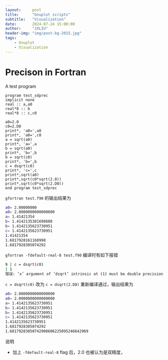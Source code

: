 ```yaml
---
layout:     post
title:      "Gnuplot scripts"
subtitle:   "Visualization"
date:       2024-07-24 15:00:00
author:     "JXLIU"
header-img: "img/post-bg-2015.jpg"
tags:
    - Gnuplot
    - Visualization
---
```


# Precison in Fortran
A test program

```Fortran
program test_sdprec  
implicit none  
real :: a,a0  
real*8 :: b  
real*8 :: c,c0  
  
a0=2.0  
c0=2.D0  
print*, 'a0=',a0  
print*, 'a0=',c0  
a = sqrt(a0)  
print*, 'a=',a  
b = sqrt(a0)  
print*, 'b=',b  
b = sqrt(c0)  
print*, 'b=',b  
c = dsqrt(c0)  
print*, 'c=',c  
print*,sqrt(a0)  
print*,sqrt(c0*sqrt(2.0))  
print*,sqrt(c0*sqrt(2.D0))  
end program test_sdprec
```
`gfortran test.f90` 的输出结果为
```Bash
a0= 2.00000000  
a0= 2.0000000000000000  
a= 1.41421354  
b= 1.4142135381698608  
b= 1.4142135623730951  
c= 1.4142135623730951  
1.41421354  
1.6817928161160998  
1.6817928305074292
```
`gfortran -fdefault-real-8 test.f90` 编译时有如下报错
```Bash
9 | c = dsqrt(c0)  
| 1  
错误: ‘x’ argument of ‘dsqrt’ intrinsic at (1) must be double precision
```
`c = dsqrt(c0)` 改为 `c = dsqrt(2.D0)` 重新编译通过，输出结果为
```Bash
a0= 2.0000000000000000  
a0= 2.0000000000000000  
a= 1.4142135623730951  
b= 1.4142135623730951  
b= 1.4142135623730951  
c= 1.4142135623730951  
1.4142135623730951  
1.6817928305074292  
1.68179283050742908606225095246642969
```
说明
- 加上 `-fdefault-real-8` flag 后，2.0 也被认为是双精度，
<!--stackedit_data:
eyJoaXN0b3J5IjpbLTIwNDI3ODQ2OTFdfQ==
-->